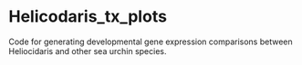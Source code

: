 # Helicodaris_tx_plots
Code for generating developmental gene expression comparisons between Heliocidaris and other sea urchin species.
